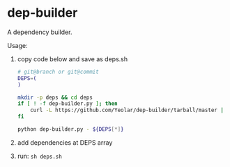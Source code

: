 # dep-builder

A dependency builder.

Usage:

1. copy code below and save as deps.sh

    ```sh
    # git@branch or git@commit
    DEPS=(
    )

    mkdir -p deps && cd deps
    if [ ! -f dep-builder.py ]; then
        curl -L https://github.com/Yeolar/dep-builder/tarball/master | tar xz --strip 2 -C .
    fi

    python dep-builder.py - ${DEPS[*]}
    ```

2. add dependencies at DEPS array
3. run: `sh deps.sh`
